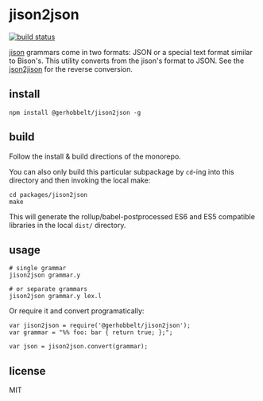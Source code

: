 # jison2json


[![build status](https://secure.travis-ci.org/GerHobbelt/jison2json.png)](http://travis-ci.org/GerHobbelt/jison2json)


[jison](http://jison.org) grammars come in two formats: JSON or a special text format similar to Bison's. This utility converts from the jison's format to JSON. See the [json2jison](https://github.com/zaach/json2jison) for the reverse conversion.


## install

    npm install @gerhobbelt/jison2json -g



## build

Follow the install & build directions of the monorepo.
    
You can also only build this particular subpackage by `cd`-ing into this directory
and then invoking the local make:
    
    cd packages/jison2json
    make

This will generate the rollup/babel-postprocessed ES6 and ES5 
compatible libraries in the local `dist/` directory.



## usage

    # single grammar
    jison2json grammar.y

    # or separate grammars
    jison2json grammar.y lex.l

Or require it and convert programatically:

    var jison2json = require('@gerhobbelt/jison2json');
    var grammar = "%% foo: bar { return true; };";

    var json = jison2json.convert(grammar);


## license

MIT
